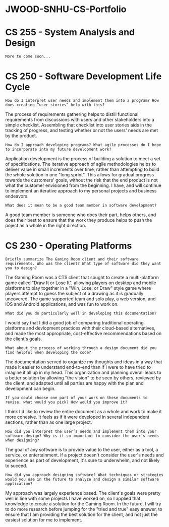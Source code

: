 # JWOOD-SNHU-CS-Portfolio

# CS 255 - System Analysis and Design

`More to come soon...`

# CS 250 - Software Development Life Cycle

`How do I interpret user needs and implement them into a program? How does creating “user stories” help with this?`

The process of requirements gathering helps to distill functional requirements from discussions with users and other stakeholders into a simple checklist. Assembling that checklist into user stories aids in the tracking of progress, and testing whether or not the users' needs are met by the product.

`How do I approach developing programs? What agile processes do I hope to incorporate into my future development work?`

Application development is the process of building a solution to meet a set of specifications. The iterative approach of agile methodologies helps to deliver value in small increments over time, rather than attempting to build the whole solution in one "long sprint". This allows for gradual progress towards the customers' goals, without the risk that the end product is not what the customer envisioned from the beginning. I have, and will continue to implement an iterative approach to my personal projects and business endeavors.

`What does it mean to be a good team member in software development?`

A good team member is someone who does their part, helps others, and does their best to ensure that the work they produce helps to push the poject as a whole in the right direction.

# CS 230 - Operating Platforms

`Briefly summarize The Gaming Room client and their software requirements. Who was the client? What type of software did they want you to design?`

The Gaming Room was a CTS client that sought to create a multi-platform game called "Draw It or Lose It", allowing players on desktop and mobile platforms to play together in a "Win, Lose, or Draw" style game where players attempt to guess the subject of a drawing as it is gradually uncovered. The game supported team and solo play, a web version, and IOS and Android applications, and was fun to work on.

`What did you do particularly well in developing this documentation?`

I would say that I did a good job of comparing traditional operating platforms and devlopment practices with their cloud-based alternatives, and made the most appropriate, cost-effective recommendations based on the client's goals.

`What about the process of working through a design document did you find helpful when developing the code?`

The documentation served to organize my thoughts and ideas in a way that made it easier to understand end-to-end than if I were to have tried to imagine it all up in my head. This organization and planning overall leads to a better solution by allowing "the vision" to be seen by others, reviewed by the client, and adapted until all parties are happy with the plan and development can begin.

`If you could choose one part of your work on these documents to revise, what would you pick? How would you improve it?`

I think I'd like to review the entire document as a whole and work to make it more cohesive. It feels as if it were developed in several independent sections, rather than as one large project.

`How did you interpret the user’s needs and implement them into your software design? Why is it so important to consider the user’s needs when designing?`

The goal of any software is to provide value to the user, either as a tool, a service, or entertainment. If a project doesn't consider the user's needs and experience as part of development, it's sure to underwhelm, and not likely to suceed.

`How did you approach designing software? What techniques or strategies would you use in the future to analyze and design a similar software application?`

My approach was largely experience based. The client's goals were pretty well in line with some projects I have worked on, so I applied that knowledge to create a solution for the Gaming Room. In the future, I will try to do more research before jumping for the "tried and true" easy answer, to ensure that I am providing the best solution for the client, and not just the easiest solution for me to implement.
